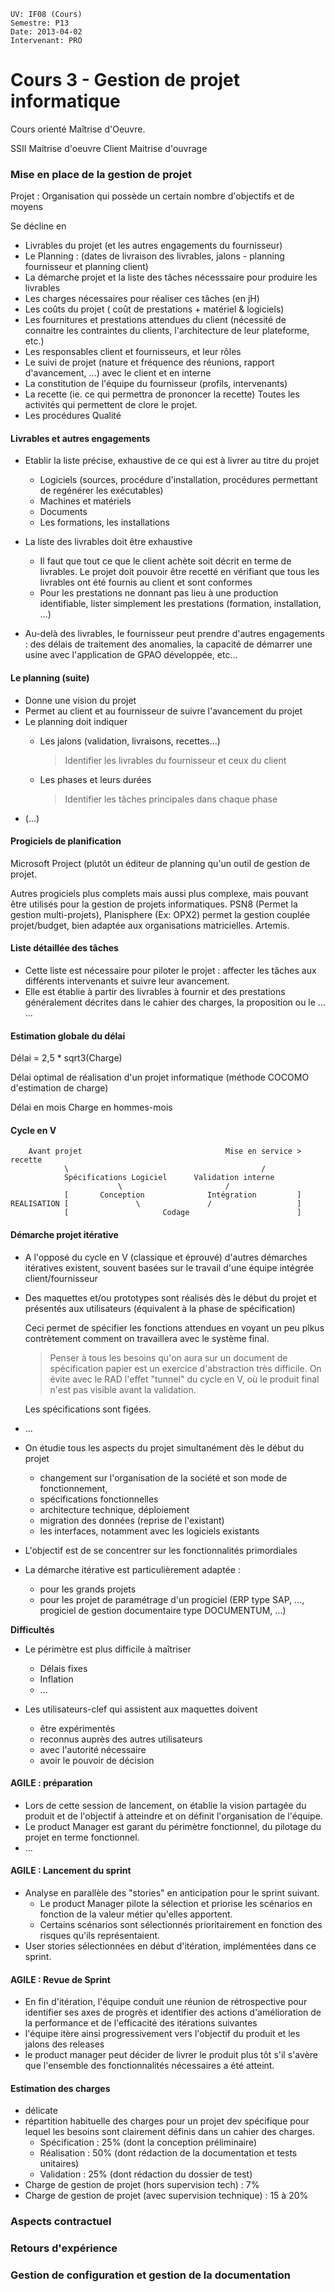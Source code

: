     UV: IF08 (Cours)
    Semestre: P13
    Date: 2013-04-02
    Intervenant: PRO

# Cours 3 - Gestion de projet informatique

Cours orienté Maîtrise d'Oeuvre.

SSII Maitrise d'oeuvre
Client Maitrise d'ouvrage

### Mise en place de la gestion de projet
Projet
: Organisation qui possède un certain nombre d'objectifs et de moyens

Se décline en

- Livrables du projet (et les autres engagements du fournisseur)
- Le Planning : (dates de livraison des livrables, jalons - planning fournisseur
  et planning client)
- La démarche projet et la liste des tâches nécesssaire pour produire les
  livrables
- Les charges nécessaires pour réaliser ces tâches (en jH)
- Les coûts du projet ( coût de prestations + matériel & logiciels)
- Les fournitures et prestations attendues du client (nécessité de connaitre les
  contraintes du clients, l'architecture de leur plateforme, etc.)
- Les responsables client et fournisseurs, et leur rôles
- Le suivi de projet (nature et fréquence des réunions, rapport d'avancement,
  ...) avec le client et en interne
- La constitution de l'équipe du fournisseur (profils, intervenants)
- La recette (ie. ce qui permettra de prononcer la recette) Toutes les activités
  qui permettent de clore le projet.
- Les procédures Qualité


#### Livrables et autres engagements

- Etablir la liste précise, exhaustive de ce qui est à livrer au titre du projet
    * Logiciels (sources, procédure d'installation, procédures permettant de
      regénérer les exécutables)
    * Machines et matériels
    * Documents
    * Les formations, les installations

- La liste des livrables doit être exhaustive
    * Il faut que tout ce que le client achète soit décrit en terme de
      livrables. Le projet doit pouvoir être recetté en vérifiant que tous les
      livrables ont été fournis au client et sont conformes
    * Pour les prestations ne donnant pas lieu à une production identifiable,
      lister simplement les prestations (formation, installation, ...)

- Au-delà des livrables, le fournisseur peut prendre d'autres engagements : des
  délais de traitement des anomalies, la capacité de démarrer une usine avec
  l'application de GPAO développée, etc...


#### Le planning (suite)

- Donne une vision du projet
- Permet au client et au fournisseur de suivre l'avancement du projet
- Le planning doit indiquer
    * Les jalons (validation, livraisons, recettes...)
        > Identifier les livrables du fournisseur et ceux du client

    * Les phases et leurs durées
        > Identifier les tâches principales dans chaque phase
- (...)

#### Progiciels de planification
Microsoft Project (plutôt un éditeur de planning qu'un outil de gestion de
projet.

Autres progiciels plus complets mais aussi plus complexe, mais pouvant
être utilisés pour la gestion de projets informatiques. PSN8 (Permet la gestion
multi-projets), Planisphere (Ex: OPX2) permet la gestion couplée projet/budget,
bien adaptée aux organisations matricielles. Artemis.

#### Liste détaillée des tâches

- Cette liste est nécessaire pour piloter le projet : affecter les tâches aux
  différents intervenants et suivre leur avancement.
- Elle est établie à partir des livrables à fournir et des prestations
  généralement décrites dans le cahier des charges, la proposition ou le ...
  ...

#### Estimation globale du délai

Délai = 2,5 * sqrt3(Charge)

Délai optimal de réalisation d'un projet informatique (méthode COCOMO
d'estimation de charge)

Délai en mois
Charge en hommes-mois

#### Cycle en V

        Avant projet                                Mise en service > recette
                \                                           /
                Spécifications Logiciel      Validation interne
                            \                       /
                [       Conception              Intégration         ]
    REALISATION [               \               /                   ]
                [                     Codage                        ]

#### Démarche projet itérative
- A l'opposé du cycle en V (classique et éprouvé) d'autres démarches itératives
  existent, souvent basées sur le travail d'une équipe intégrée
  client/fournisseur
- Des maquettes et/ou prototypes sont réalisés dès le début du projet et
  présentés aux utilisateurs (équivalent à la phase de spécification)

    Ceci permet de spécifier les fonctions attendues en voyant un peu plkus
    contrètement comment on travaillera avec le système final.

    > Penser à tous les besoins qu'on aura sur un document de spécification
    > papier est un exercice d'abstraction très difficile. On évite avec le RAD
    > l'effet "tunnel" du cycle en V, où le produit final n'est pas visible
    > avant la validation.

    Les spécifications sont figées.

- ...

- On étudie tous les aspects du projet simultanément dès le début du projet

    * changement sur l'organisation de la société et son mode de fonctionnement,
    * spécifications fonctionnelles
    * architecture technique, déploiement
    * migration des données (reprise de l'existant)
    * les interfaces, notamment avec les logiciels existants

- L'objectif est de se concentrer sur les fonctionnalités primordiales
- La démarche itérative est particulièrement adaptée :
    * pour les grands projets
    * pour les projet de paramétrage d'un progiciel (ERP type SAP, ...,
      progiciel de gestion documentaire type DOCUMENTUM, ...)

**Difficultés**

- Le périmètre est plus difficile à maîtriser
    * Délais fixes
    * Inflation
    * ...

- Les utilisateurs-clef qui assistent aux maquettes doivent
    * être expérimentés
    * reconnus auprès des autres utilisateurs
    * avec l'autorité nécessaire
    * avoir le pouvoir de décision

#### AGILE : préparation

- Lors de cette session de lancement, on établie la vision partagée du produit
  et de l'objectif à atteindre et on définit l'organisation de l'équipe.
- Le product Manager est garant du périmètre fonctionnel, du pilotage du projet
  en terme fonctionnel.
- ...

#### AGILE : Lancement du sprint

- Analyse en parallèle des "stories" en anticipation pour le sprint suivant.
    * Le product Manager pilote la sélection et priorise les scénarios en
      fonction de la valeur métier qu'elles apportent.
    * Certains scénarios sont sélectionnés prioritairement en fonction des
      risques qu'ils représentaient.
- User stories sélectionnées en début d'itération, implémentées dans ce sprint.


#### AGILE : Revue de Sprint

- En fin d'itération, l'équipe conduit une réunion de rétrospective pour
  identifier ses axes de progrès et identifier des actions d'amélioration de la
  performance et de l'efficacité des itérations suivantes
- l'équipe itère ainsi progressivement vers l'objectif du produit et les jalons
  des releases
- le product manager peut décider de livrer le produit plus tôt s'il s'avère que
  l'ensemble des fonctionnalités nécessaires a été atteint.

#### Estimation des charges

- délicate
- répartition habituelle des charges pour un projet dev spécifique pour lequel
  les besoins sont clairement définis dans un cahier des charges.
    * Spécification : 25% (dont la conception préliminaire)
    * Réalisation : 50% (dont rédaction de la documentation et tests unitaires)
    * Validation : 25% (dont rédaction du dossier de test)
- Charge de gestion de projet (hors supervision tech) : 7%
- Charge de gestion de projet (avec supervision technique) : 15 à 20%

### Aspects contractuel
### Retours d'expérience
### Gestion de configuration et gestion de la documentation


